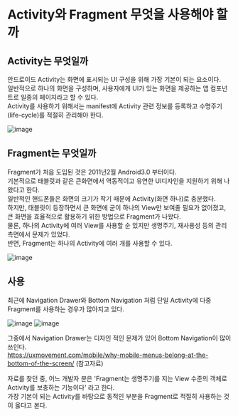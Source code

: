 # Activity와 Fragment 무엇을 사용해야 할까

## Activity는 무엇일까
안드로이드 Activity는 화면에 표시되는 UI 구성을 위해 가장 기본이 되는 요소이다.</br>
일반적으로 하나의 화면을 구성하며, 사용자에게 UI가 있는 화면을 제공하는 앱 컴포넌트로 일종의 페이지라고 할 수 있다. </br>
Activity를 사용하기 위해서는 manifest에 Activity 관련 정보를 등록하고 수명주기(life-cycle)를 적절히 관리해야 한다.

![image](https://user-images.githubusercontent.com/52282493/124486128-3ec23c00-dde8-11eb-93b6-18d04fed0b92.png)



## Fragment는 무엇일까
Fragment가 처읍 도입된 것은 2011년2월 Android3.0 부터이다. </br>
기본적으로 태블릿과 같은 큰화면에서 역동적이고 유연한 UI디자인을 지원하기 위해 나왔다고 한다. </br>
일반적인 핸드폰들은 화면의 크기가 작기 때문에 Activity(화면 하나)로 충분했다. </br>
하지만, 태블릿이 등장하면서 큰 화면에 굳이 하나의 View만 보여줄 필요가 없어졌고, 큰 화면을 효율적으로 활용하기 위한 방법으로 Fragment가 나왔다. </br>
물론, 하나의 Activity에 여러 View를 사용할 순 있지만 생명주기, 재사용성 등의 관리 측면에서 문제가 있었다. </br>
반면, Fragment는 하나의 Activity에 여러 개를 사용할 수 있다.

![image](https://user-images.githubusercontent.com/52282493/124490956-ae86f580-dded-11eb-8951-71a2ead01b33.png)


## 사용
최근에 Navigation Drawer와 Bottom Navigation 처럼 단일 Activity에 다중 Fragment를 사용하는 경우가 많아지고 있다.</br>

![image](https://user-images.githubusercontent.com/52282493/124498882-0dea0300-ddf8-11eb-8748-1600d0bf7456.png)
![image](https://user-images.githubusercontent.com/52282493/124498910-18a49800-ddf8-11eb-8dec-036a8cc04298.png)

그중에서 Navigation Drawer는 디자인 적인 문제가 있어 Bottom Navigation이 많이 쓰인다. </br>
https://uxmovement.com/mobile/why-mobile-menus-belong-at-the-bottom-of-the-screen/ (참고자료)

자료를 찾던 중, 어느 개발자 분은 'Fragment는 생명주기를 지는 View 수준의 객체로 Activity를 보충하는 기능이다' 라고 한다. </br>
가장 기본이 되는 Activity를 바탕으로 동적인 부분을 Fragment로 적절히 사용하는 것이 옳다고 본다.

